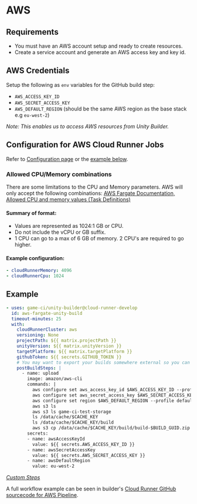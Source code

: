 # AWS

## Requirements

- You must have an AWS account setup and ready to create resources.
- Create a service account and generate an AWS access key and key id.

## AWS Credentials

Setup the following as `env` variables for the GitHub build step:

- `AWS_ACCESS_KEY_ID`
- `AWS_SECRET_ACCESS_KEY`
- `AWS_DEFAULT_REGION` (should be the same AWS region as the base stack e.g `eu-west-2`)

_Note:_
_This enables us to access AWS resources from Unity Builder._

## Configuration for AWS Cloud Runner Jobs
Refer to [Configuration page](../configuration) or the [example below](.#example).

### Allowed CPU/Memory combinations

There are some limitations to the CPU and Memory parameters. AWS will only accept the following combinations:
[AWS Fargate Documentation, Allowed CPU and memory values (Task Definitions)](https://docs.aws.amazon.com/AmazonECS/latest/developerguide/task_definition_parameters.html#task_size)

#### Summary of format:
- Values are represented as 1024:1 GB or CPU.
- Do not include the vCPU or GB suffix.
- 1 CPU can go to a max of 6 GB of memory. 2 CPU's are required to go higher.

#### Example configuration:

```yaml
- cloudRunnerMemory: 4096
- cloudRunnerCpu: 1024
```

## Example
```yaml
- uses: game-ci/unity-builder@cloud-runner-develop
  id: aws-fargate-unity-build
  timeout-minutes: 25
  with:
    cloudRunnerCluster: aws
    versioning: None
    projectPath: ${{ matrix.projectPath }}
    unityVersion: ${{ matrix.unityVersion }}
    targetPlatform: ${{ matrix.targetPlatform }}
    githubToken: ${{ secrets.GITHUB_TOKEN }}
    # You may want to export your builds somewhere external so you can access them outside of Cloud Runner jobs via the postBuildSteps:
    postBuildSteps: |
      - name: upload
        image: amazon/aws-cli
        commands: |
          aws configure set aws_access_key_id $AWS_ACCESS_KEY_ID --profile default
          aws configure set aws_secret_access_key $AWS_SECRET_ACCESS_KEY --profile default
          aws configure set region $AWS_DEFAULT_REGION --profile default
          aws s3 ls
          aws s3 ls game-ci-test-storage
          ls /data/cache/$CACHE_KEY
          ls /data/cache/$CACHE_KEY/build
          aws s3 cp /data/cache/$CACHE_KEY/build/build-$BUILD_GUID.zip s3://game-ci-test-storage/$CACHE_KEY/build-$BUILD_GUID.zip
        secrets:
        - name: awsAccessKeyId
          value: ${{ secrets.AWS_ACCESS_KEY_ID }}
        - name: awsSecretAccessKey
          value: ${{ secrets.AWS_SECRET_ACCESS_KEY }}
        - name: awsDefaultRegion
          value: eu-west-2
```
_[Custom Steps](../advanced-topics/custom-steps)_

A full workflow example can be seen in builder's [Cloud Runner GitHub sourcecode for AWS Pipeline](https://github.com/game-ci/unity-builder/blob/main/.github/workflows/cloud-runner-aws-pipeline.yml).

